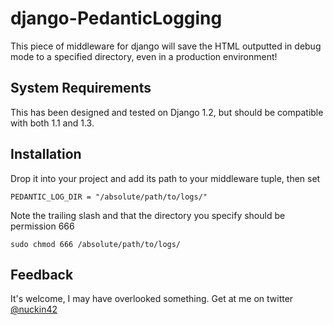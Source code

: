 # django-PedanticLogging

This piece of middleware for django will save the HTML outputted in debug mode to a specified directory, even in a production environment!

## System Requirements
This has been designed and tested on Django 1.2, but should be compatible with both 1.1 and 1.3.

## Installation
Drop it into your project and add its path to your middleware tuple, then set

    PEDANTIC_LOG_DIR = "/absolute/path/to/logs/"

Note the trailing slash and that the directory you specify should be permission 666

    sudo chmod 666 /absolute/path/to/logs/

## Feedback
It's welcome, I may have overlooked something.  Get at me on twitter [@nuckin42](http://twitter.com/nuckin42)